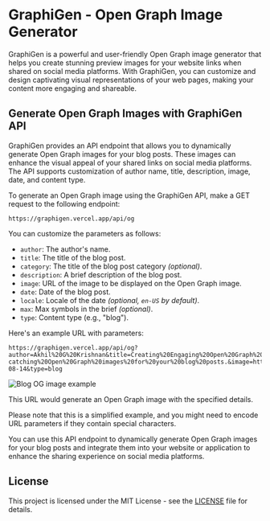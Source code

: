 # GraphiGen - Open Graph Image Generator

GraphiGen is a powerful and user-friendly Open Graph image generator that helps you create stunning preview images for
your website links when shared on social media platforms. With GraphiGen, you can customize and design captivating
visual representations of your web pages, making your content more engaging and shareable.


## Generate Open Graph Images with GraphiGen API

GraphiGen provides an API endpoint that allows you to dynamically generate Open Graph images for your blog posts.
These images can enhance the visual appeal of your shared links on social media platforms. The API supports
customization of author name, title, description, image, date, and content type.

To generate an Open Graph image using the GraphiGen API, make a GET request to the following endpoint:

```
https://graphigen.vercel.app/api/og
```

You can customize the parameters as follows:

- `author`: The author's name.
- `title`: The title of the blog post.
- `category`: The title of the blog post category *(optional)*.
- `description`: A brief description of the blog post.
- `image`: URL of the image to be displayed on the Open Graph image.
- `date`: Date of the blog post.
- `locale`: Locale of the date *(optional, `en-US` by default)*.
- `max`: Max symbols in the brief *(optional)*.
- `type`: Content type (e.g., "blog").

Here's an example URL with parameters:

```
https://graphigen.vercel.app/api/og?author=Akhil%20G%20Krishnan&title=Creating%20Engaging%20Open%20Graph%20Images&description=Learn%20how%20to%20create%20eye-catching%20Open%20Graph%20images%20for%20your%20blog%20posts.&image=https://blog.saeloun.com/images/og_logo.png&date=2023-08-14&type=blog
```
![Blog OG image example](https://github.com/akhilgkrishnan/graphigen/assets/22231095/73359d8b-f22f-4b74-add5-9bd268f464f0)


This URL would generate an Open Graph image with the specified details.

Please note that this is a simplified example, and you might need to encode URL parameters if they contain special characters.

You can use this API endpoint to dynamically generate Open Graph images for your blog posts and integrate them into your website or application to enhance the sharing experience on social media platforms.

## License
This project is licensed under the MIT License - see the [LICENSE](LICENSE) file for details.
